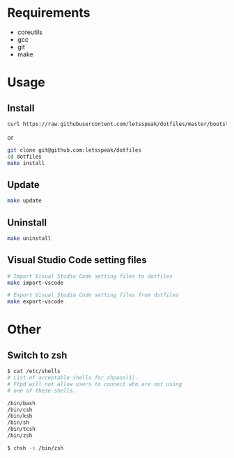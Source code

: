 # Requirements

* coreutils
* gcc
* git
* make

# Usage

## Install

```sh
curl https://raw.githubusercontent.com/letsspeak/dotfiles/master/bootstrap.sh | PREFIX=PATH_TO_DIR bash
```

or

```sh
git clone git@github.com:letsspeak/dotfiles
cd dotfiles
make install
```

## Update

```sh
make update
```

## Uninstall

```sh
make uninstall
```

## Visual Studio Code setting files

```sh
# Import Visual Studio Code setting files to dotfiles
make import-vscode

# Export Visual Studio Code setting files from dotfiles
make export-vscode
```

# Other

## Switch to zsh

```sh
$ cat /etc/shells
# List of acceptable shells for chpass(1).
# Ftpd will not allow users to connect who are not using
# one of these shells.

/bin/bash
/bin/csh
/bin/ksh
/bin/sh
/bin/tcsh
/bin/zsh

$ chsh -s /bin/zsh

```

